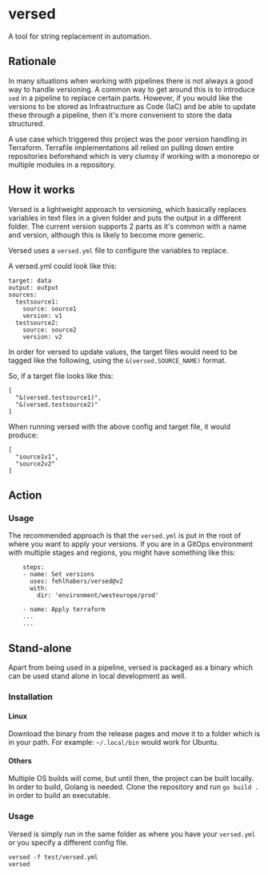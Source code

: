 # versed
A tool for string replacement in automation.

## Rationale
In many situations when working with pipelines there is not always a good way to handle versioning. A common way to get around this is to introduce `sed` in a pipeline to replace certain parts.
However, if you would like the versions to be stored as Infrastructure as Code (IaC) and be able to update these through a pipeline, then it's more convenient to store the data structured.

A use case which triggered this project was the poor version handling in Terraform. Terrafile implementations all relied on pulling down entire repositories beforehand which is very clumsy if working with a monorepo or multiple modules in a repository.

## How it works

Versed is a lightweight approach to versioning, which basically replaces variables in text files in a given folder and puts the output in a different folder. The current version supports 2 parts as it's common with a name and version, although this is likely to become more generic.

Versed uses a `versed.yml` file to configure the variables to replace.

A versed.yml could look like this:
```
target: data
output: output
sources:
  testsource1: 
    source: source1
    version: v1
  testsource2:
    source: source2
    version: v2
```

In order for versed to update values, the target files would need to be tagged like the following, using the `&(versed.SOURCE_NAME)` format. 

So, if a target file looks like this:
```
[
  "&(versed.testsource1)",
  "&(versed.testsource2)"
]
```
When running versed with the above config and target file, it would produce:
```
[
  "source1v1",
  "source2v2"
]
```

## Action

### Usage

The recommended approach is that the `versed.yml` is put in the root of where you want to apply your versions. If you are in a GitOps environment with multiple stages and regions, you might have something like this: 
```
    steps:
    - name: Set versions
      uses: fehlhabers/versed@v2
      with: 
        dir: 'environment/westeurope/prod'

    - name: Apply terraform
    ...
    ...
```


## Stand-alone

Apart from being used in a pipeline, versed is packaged as a binary which can be used stand alone in local development as well. 

### Installation

#### Linux
Download the binary from the release pages and move it to a folder which is in your path. For example: `~/.local/bin` would work for Ubuntu.

#### Others
Multiple OS builds will come, but until then, the project can be built locally. In order to build, Golang is needed.
Clone the repository and run `go build .` in order to build an executable.

### Usage

Versed is simply run in the same folder as where you have your `versed.yml` or you specify a different config file.
```
versed -f test/versed.yml
versed
```
